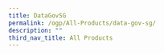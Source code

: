 ```yaml
---
title: DataGovSG
permalink: /ogp/All-Products/data-gov-sg/
description: ""
third_nav_title: All Products
---
```



